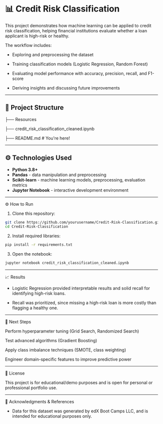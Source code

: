 # 📊 Credit Risk Classification

This project demonstrates how machine learning can be applied to credit risk classification, helping financial institutions evaluate whether a loan applicant is high-risk or healthy.

The workflow includes:

- Exploring and preprocessing the dataset

- Training classification models (Logistic Regression, Random Forest)

- Evaluating model performance with accuracy, precision, recall, and F1-score

- Deriving insights and discussing future improvements

---

## 📁 Project Structure

├── Resources

├── credit_risk_classification_cleaned.ipynb

├── README.md # You're here!

---

## ⚙️ Technologies Used

- **Python 3.8+**
- **Pandas** - data manipulation and preprocessing
- **Scikit-learn** - machine learning models, preprocessing, evaluation metrics
- **Jupyter Notebook** - interactive development environment

---

⚙️ How to Run

1. Clone this repository:

```bash
git clone https://github.com/yourusername/Credit-Risk-Classification.git
cd Credit-Risk-Classification
```

2. Install required libraries:
```bash
pip install -r requirements.txt
```

3. Open the notebook:
```bash
jupyter notebook credit_risk_classification_cleaned.ipynb
```

---

📈 Results

- Logistic Regression provided interpretable results and solid recall for identifying high-risk loans.

- Recall was prioritized, since missing a high-risk loan is more costly than flagging a healthy one.

---

🔮 Next Steps

Perform hyperparameter tuning (Grid Search, Randomized Search)

Test advanced algorithms (Gradient Boosting)

Apply class imbalance techniques (SMOTE, class weighting)

Engineer domain-specific features to improve predictive power

---

📄 License

This project is for educational/demo purposes and is open for personal or professional portfolio use.

---

🙌 Acknowledgments & References

- Data for this dataset was generated by edX Boot Camps LLC, and is intended for educational purposes only.